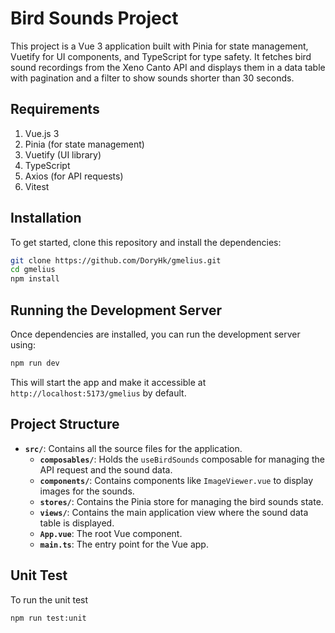 
# Bird Sounds Project

This project is a Vue 3 application built with Pinia for state management, Vuetify for UI components, and TypeScript for type safety. It fetches bird sound recordings from the Xeno Canto API and displays them in a data table with pagination and a filter to show sounds shorter than 30 seconds.

## Requirements

1. Vue.js 3
2. Pinia (for state management)
3. Vuetify (UI library)
4. TypeScript
5. Axios (for API requests)
6. Vitest

## Installation

To get started, clone this repository and install the dependencies:

```bash
git clone https://github.com/DoryHk/gmelius.git
cd gmelius
npm install
```

## Running the Development Server

Once dependencies are installed, you can run the development server using:

```bash
npm run dev
```

This will start the app and make it accessible at `http://localhost:5173/gmelius` by default.

## Project Structure

- **`src/`**: Contains all the source files for the application.
  - **`composables/`**: Holds the `useBirdSounds` composable for managing the API request and the sound data.
  - **`components/`**: Contains components like `ImageViewer.vue` to display images for the sounds.
  - **`stores/`**: Contains the Pinia store for managing the bird sounds state.
  - **`views/`**: Contains the main application view where the sound data table is displayed.
  - **`App.vue`**: The root Vue component.
  - **`main.ts`**: The entry point for the Vue app.
 
## Unit Test

To run the unit test

```bash
npm run test:unit
```
